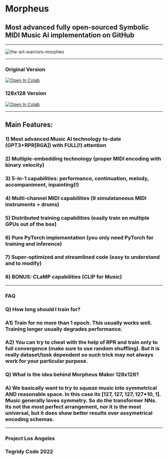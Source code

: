 # Morpheus

## Most advanced fully open-sourced Symbolic MIDI Music AI implementation on GitHub

***

![the-art-warriors-morpheo](https://user-images.githubusercontent.com/56325539/147360073-59cfb940-9ed2-4903-8618-d3db58df3e24.jpg)

***

### Original Version
[![Open In Colab][colab-badge2]][colab-notebook3]

[colab-notebook2]: <https://colab.research.google.com/github/asigalov61/Morpheus/blob/main/%5BGC%5D_Morpheus.ipynb>
[colab-badge2]: <https://colab.research.google.com/assets/colab-badge.svg>

### 128x128 Version
[![Open In Colab][colab-badge3]][colab-notebook3]

[colab-notebook3]: <https://colab.research.google.com/github/asigalov61/Morpheus/blob/main/Morpheus_128x128.ipynb>
[colab-badge3]: <https://colab.research.google.com/assets/colab-badge.svg>

***

## Main Features:

### 1) Most advanced Music AI technology to-date (GPT3+RPR[RGA]) with FULL(!) attention
### 2) Multiple-embedding technology (proper MIDI encoding with binary velocity)
### 3) 5-in-1 capabilities: performance, continuation, melody, accompaniment, inpainting(!)
### 4) Multi-channel MIDI capabilities (9 simulataneous MIDI instruments + drums)
### 5) Distributed training capabilities (easily train on multiple GPUs out of the box)
### 6) Pure PyTorch implementation (you only need PyTorch for training and inference)
### 7) Super-optimized and streamlined code (easy to understand and to modify)
### 8) BONUS: CLaMP capabilities (CLIP for Music)

***

### FAQ

### Q) How long should I train for?
### A1) Train for no more than 1 epoch. This usually works well. Training longer usually degrades performance.
### A2) You can try to cheat with the help of RPR and train only to full convergence (make sure to use random shuffling). But it is really dataset/task dependent so such trick may not always work for your particular purpose.

### Q) What is the idea behind Morpheus Maker 128x128?
### A) We basically want to try to squeze music into symmetrical AND reasonable space. In this case its [127, 127, 127, 127*10, 1]. Music generally loves symmetry. So do the transformer NNs. Its not the most perfect arrangement, nor it is the most universal, but it does show better results over assymetrical encoding schemas.

***

### Project Los Angeles

### Tegridy Code 2022

